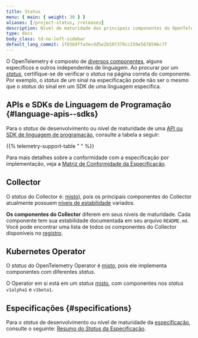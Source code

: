 ```yaml
---
title: Status
menu: { main: { weight: 30 } }
aliases: [/project-status, /releases]
description: Nível de maturidade dos principais componentes do OpenTelemetry
type: docs
body_class: td-no-left-sidebar
default_lang_commit: 1f83b9ffa3ecdd5e2b507379cc259e5678596c7f
---
```


O OpenTelemetry é composto de
[diversos componentes](/docs/concepts/components/), alguns específicos e outros
independentes de linguagem. Ao procurar por um
_[status](/docs/specs/otel/versioning-and-stability/)_, certifique-se de
verificar o _status_ na página correta do componente. Por exemplo, o _status_ de
um sinal na especificação pode não ser o mesmo que o _status_ do sinal em um SDK
de uma linguagem especifica.

## APIs e SDKs de Linguagem de Programação {#language-apis--sdks}

Para o _status_ de desenvolvimento ou nível de maturidade de uma
[API ou SDK de linguagem de programação](/docs/languages/), consulte a tabela a
seguir:

{{% telemetry-support-table " " %}}

Para mais detalhes sobre a conformidade com a especificação por implementação,
veja a
[Matriz de Conformidade da Especificação](https://github.com/open-telemetry/opentelemetry-specification/blob/main/spec-compliance-matrix.md).

## Collector

O _status_ do Collector é: [misto](/docs/specs/otel/document-status/#mixed)),
pois os principais componentes do Collector atualmente possuem
[níveis de estabilidade](https://github.com/open-telemetry/opentelemetry-collector#stability-levels)
variados.

**Os componentes do Collector** diferem em seus níveis de maturidade. Cada
componente tem sua estabilidade documentada em seu arquivo `README.md`. Você
pode encontrar uma lista de todos os componentes do Collector disponíveis no
[registro](/ecosystem/registry/?language=collector).

## Kubernetes Operator

O _status_ do OpenTelemetry Operator é
[misto](/docs/specs/otel/document-status/#mixed), pois ele implementa
componentes com diferentes _status_.

O Operator em si está em um _status_
[misto](/docs/specs/otel/document-status/#mixed), com componentes nos _status_
`v1alpha1` e `v1beta1`.

## Especificações {#specifications}

Para o _status_ de desenvolvimento ou nível de maturidade da
[especificação](/docs/specs/otel/), consulte o seguinte:
[Resumo do _Status_ da Especificação](/docs/specs/status/).
